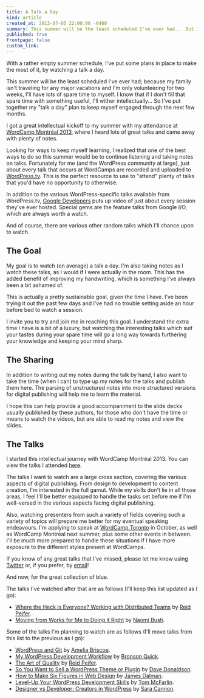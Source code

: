 ```yaml
---
title: A Talk a Day
kind: article
created_at: 2013-07-05 22:00:00 -0400
summary: This summer will be the least scheduled I've ever had... But I don't intend for it to be my least useful.
published: true
frontpage: false
custom_link: 
---
```


<p class="article-intro">With a rather empty summer schedule, I've put some plans in place to make the most of it, by watching a talk a day.</p>

This summer will be the least scheduled I've ever had; because my family isn't traveling for any major vacations and I'm only volunteering for two weeks, I'll have lots of spare time to myself. I know that if I don't fill that spare time with something useful, I'll wither intellectually... So I've put together my "talk a day" plan to keep myself engaged through the next few months.

I got a great intellectual kickoff to my summer with my attendance at [WordCamp Montr&eacute;al 2013](/articles/after-wordcamp-montreal-2013), where I heard lots of great talks and came away with plenty of notes.

Looking for ways to keep myself learning, I realized that one of the best ways to do so this summer would be to continue listening and taking notes on talks. Fortunately for me (and the WordPress community at large), just about every talk that occurs at WordCamps are recorded and uploaded to [WordPress.tv](http://wordpress.tv). This is the perfect resource to use to "attend" plenty of talks that you'd have no opportunity to otherwise.

In addition to the various WordPress-specific talks available from WordPress.tv, [Google Developers](https://www.youtube.com/user/GoogleDevelopers) puts up video of just about every session they've ever hosted. Special gems are the feature talks from Google I/O, which are always worth a watch.

And of course, there are various other random talks which I'll chance upon to watch.

## The Goal

My goal is to watch (on average) a talk a day. I'm also taking notes as I watch these talks, as I would if I were actually in the room. This has the added benefit of improving my handwriting, which is something I've always been a bit ashamed of.

This is actually a pretty sustainable goal, given the time I have. I've been trying it out the past few days and I've had no trouble setting aside an hour before bed to watch a session.

I invite you to try and join me in reaching this goal. I understand the extra time I have is a bit of a luxury, but watching the interesting talks which suit your tastes during your spare time will go a long way towards furthering your knowledge and keeping your mind sharp.

## The Sharing

In addition to writing out my notes during the talk by hand, I also want to take the time (when I can) to type up my notes for the talks and publish them here. The parsing of unstructured notes into more structured versions for digital publishing will help me to learn the material.

I hope this can help provide a good accompaniment to the slide decks usually published by these authors, for those who don't have the time or means to watch the videos, but are able to read my notes and view the slides.

## The Talks

I started this intellectual journey with WordCamp Montr&eacute;al 2013. You can view the talks I attended [here](/articles/after-wordcamp-montreal-2013/#talks).

The talks I want to watch are a large cross section, covering the various aspects of digital publishing. From design to development to content creation, I'm interested in the full gamut. While my skills don't lie in all those areas, I feel I'll be better equipped to handle the tasks set before me if I'm well-versed in the various aspects facing digital publishing.

Also, watching presenters from such a variety of fields covering such a variety of topics will prepare me better for my eventual speaking endeavours. I'm applying to speak at [WordCamp Toronto](http://2013.toronto.wordcamp.org/) in October, as well as WordCamp Montr&eacute;al next summer, plus some other events in between. I'll be much more prepared to handle these situations if I have more exposure to the different styles present at WordCamps.

If you know of any great talks that I've missed, please let me know using [Twitter](https://twitter.com/lchski) or, if you prefer, by [email](mailto:lucas@ecustom.ca)!

And now, for the great collection of blue.

The talks I've watched after that are as follows (I'll keep this list updated as I go):

* [Where the Heck is Everyone? Working with Distributed Teams](http://wordpress.tv/2013/07/01/reid-peifer-where-the-heck-is-everyone-working-with-distributed-teams/) by [Reid Peifer](https://twitter.com/reidpeifer).
* [Moving from Works for Me to Doing it Right](http://wordpress.tv/2013/06/21/naomi-c-bush-moving-from-works-for-me-to-doing-it-right/) by [Naomi Bush](https://twitter.com/NaomiCBush).

Some of the talks I'm planning to watch are as follows (I'll move talks from this list to the previous as I go):

* [WordPress and Git](http://wordpress.tv/2013/05/25/amelia-briscoe-wordpress-and-git/) by [Amelia Briscoe](https://twitter.com/amelia_briscoe).
* [My WordPress Development Workflow](http://wordpress.tv/2013/05/20/bronson-quick-my-wordpress-development-workflow/) by [Bronson Quick](https://twitter.com/bronsonquick).
* [The Art of Quality](http://wordpress.tv/2013/04/24/reid-peifer-the-art-of-quality/) by [Reid Peifer](https://twitter.com/reidpeifer).
* [So You Want to Sell a WordPress Theme or Plugin](http://wordpress.tv/2013/04/22/dave-donaldson-so-you-want-to-sell-a-wordpress-theme-or-plugin/) by [Dave Donaldson](https://twitter.com/arcware).
* [How to Make Six Figures in Web Design](http://wordpress.tv/2013/04/21/james-dalman-how-to-make-six-figures-in-web-design/) by [James Dalman](https://twitter.com/jamesdalman).
* [Level-Up Your WordPress Development Skills](http://wordpress.tv/2013/04/26/tom-mcfarlin-level-up-your-wordpress-development-skills/) by [Tom McFarlin](https://twitter.com/tommcfarlin).
* [Designer vs Developer: Creators in WordPress](http://wordpress.tv/2013/05/02/sara-cannon-designer-vs-developer-creators-in-wordpress-2/) by [Sara Cannon](https://twitter.com/saracannon).
